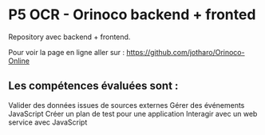 # P5 OCR - Orinoco backend + fronted 

Repository avec backend + frontend.

Pour voir la page en ligne aller sur : https://github.com/jotharo/Orinoco-Online

## Les compétences évaluées sont :

Valider des données issues de sources externes
Gérer des événements JavaScript
Créer un plan de test pour une application
Interagir avec un web service avec JavaScript





